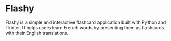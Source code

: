 # Flashy
Flashy is a simple and interactive flashcard application built with Python and Tkinter. It helps users learn French words by presenting them as flashcards with their English translations.
